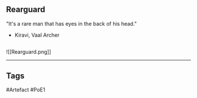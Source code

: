 ## Rearguard
"It's a rare man that has eyes in the back of his head."
- Kiravi, Vaal Archer
##
![[Rearguard.png]]

---
## Tags
#Artefact
#PoE1